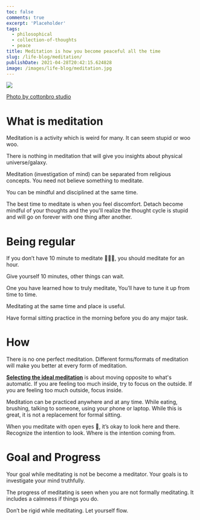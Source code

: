 ```yaml
---
toc: false
comments: true
excerpt: 'Placeholder'
tags:
  - philosophical
  - collection-of-thoughts
  - peace
title: Meditation is how you become peaceful all the time
slug: /life-blog/meditation/
publishDate: 2021-04-28T20:42:15.624828
image: /images/life-blog/meditation.jpg
---
```


![](/images/life-blog/meditation.jpg)

[Photo by cottonbro studio](https://www.pexels.com/photo/man-in-red-robe-sitting-on-tree-branch-5386374/)

# What is meditation

Meditation is a activity which is weird for many. It can seem stupid or woo woo.

There is nothing in meditation that will give you insights about physical universe/galaxy.

Meditation (investigation of mind) can be separated from religious concepts. You need not believe something to meditate.

You can be mindful and disciplined at the same time.

The best time to meditate is when you feel discomfort. Detach become mindful of your thoughts and the you'll realize the thought cycle is stupid and will go on forever with one thing after another.

# Being regular

If you don’t have 10 minute to meditate 🧘🏽‍♂️, you should meditate for an hour.

Give yourself 10 minutes, other things can wait.

One you have learned how to truly meditate, You’ll have to tune it up from time to time.

Meditating at the same time and place is useful.

Have formal sitting practice in the morning before you do any major task.

# How

There is no one perfect meditation. Different forms/formats of meditation will make you better at every form of meditation.

[**Selecting the ideal meditation**](https://www.instagram.com/reel/CkbOzTMJn4m/?igshid=MDJmNzVkMjY%3D) is about moving opposite to what's automatic. If you are feeling too much inside, try to focus on the outside. If you are feeling too much outside, focus inside.

Meditation can be practiced anywhere and at any time. While eating, brushing, talking to someone, using your phone or laptop. While this is great, it is not a replacement for formal sitting.

When you meditate with open eyes 👀, it’s okay to look here and there. Recognize the intention to look. Where is the intention coming from.

# Goal and Progress

Your goal while meditating is not be become a meditator. Your goals is to investigate your mind truthfully.

The progress of meditating is seen when you are not formally meditating. It includes a calmness if things you do.

Don’t be rigid while meditating. Let yourself flow.
